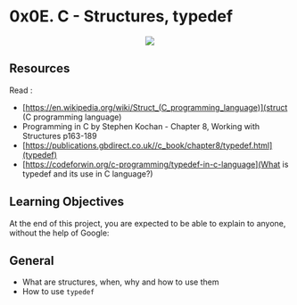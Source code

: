 # 0x0E. C - Structures, typedef

<p align="center"> <img src="https://codeforwin.org/wp-content/uploads/2018/08/typedef-in-c-programming-language.png" /> <p>

## Resources

Read :

- [https://en.wikipedia.org/wiki/Struct_(C_programming_language)](struct (C programming language)
- Programming in C by Stephen Kochan - Chapter 8, Working with Structures p163-189
- [https://publications.gbdirect.co.uk//c_book/chapter8/typedef.html](typedef)
- [https://codeforwin.org/c-programming/typedef-in-c-language](What is typedef and its use in C language?)

## Learning Objectives
At the end of this project, you are expected to be able to explain to anyone, without the help of Google:

## General

- What are structures, when, why and how to use them
- How to use `typedef`
